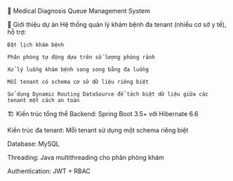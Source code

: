 🏥 Medical Diagnosis Queue Management System

🚀 Giới thiệu dự án
  Hệ thống quản lý khám bệnh đa tenant (nhiều cơ sở y tế), hỗ trợ:

    Đặt lịch khám bệnh
    
    Phân phòng tự động dựa trên số lượng phòng rảnh
    
    Xử lý luồng khám bệnh song song bằng đa luồng
    
    Mỗi tenant có schema cơ sở dữ liệu riêng biệt
    
    Sử dụng Dynamic Routing DataSource để tách biệt dữ liệu giữa các tenant một cách an toàn

🏗️ Kiến trúc tổng thể
  Backend: Spring Boot 3.5+ với Hibernate 6.6
  
  Kiến trúc đa tenant: Mỗi tenant sử dụng một schema riêng biệt
  
  Database: MySQL
  
  Threading: Java multithreading cho phân phòng khám
  
  Authentication: JWT + RBAC

